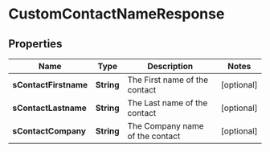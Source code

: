 

# CustomContactNameResponse

## Properties

Name | Type | Description | Notes
------------ | ------------- | ------------- | -------------
**sContactFirstname** | **String** | The First name of the contact |  [optional]
**sContactLastname** | **String** | The Last name of the contact |  [optional]
**sContactCompany** | **String** | The Company name of the contact |  [optional]




